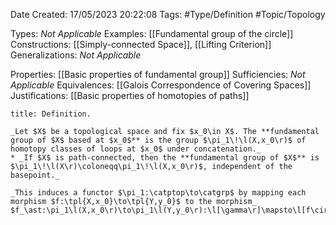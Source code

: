 <div class="topSpace"></div>

Date Created: 17/05/2023 20:22:08
Tags: #Type/Definition #Topic/Topology

Types: _Not Applicable_
Examples: [[Fundamental group of the circle]]
Constructions: [[Simply-connected Space]], [[Lifting Criterion]]
Generalizations: _Not Applicable_

Properties: [[Basic properties of fundamental group]]
Sufficiencies: _Not Applicable_
Equivalences: [[Galois Correspondence of Covering Spaces]]
Justifications: [[Basic properties of homotopies of paths]]

``` ad-Definition
title: Definition.

_Let $X$ be a topological space and fix $x_0\in X$. The **fundamental group of $X$ based at $x_0$** is the group $\pi_1\!\l(X,x_0\r)$ of homotopy classes of loops at $x_0$ under concatenation._
* _If $X$ is path-connected, then the **fundamental group of $X$** is $\pi_1\!\l(X\r)\coloneqq\pi_1\!\l(X,x_0\r)$, independent of the basepoint._

_This induces a functor $\pi_1:\catptop\to\catgrp$ by mapping each morphism $f:\tpl{X,x_0}\to\tpl{Y,y_0}$ to the morphism_ $f_\ast:\pi_1\l(X,x_0\r)\to\pi_1\l(Y,y_0\r):\l[\gamma\r]\mapsto\l[f\circ\gamma\r]$_._

```
